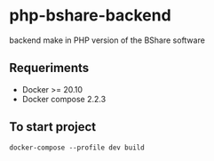 # php-bshare-backend
backend make in PHP version of the BShare software

## Requeriments
- Docker >= 20.10
- Docker compose 2.2.3

## To start project
```
docker-compose --profile dev build
```
